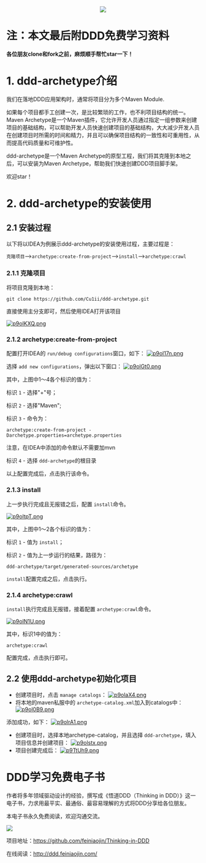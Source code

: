 <div align=center><img src="https://s1.ax1x.com/2023/05/22/p9o1OG6.png"/></div>

# 注：本文最后附DDD免费学习资料

**各位朋友clone和fork之前，麻烦顺手帮忙star一下！**

# 1. ddd-archetype介绍

我们在落地DDD应用架构时，通常将项目分为多个Maven Module.

如果每个项目都手工创建一次，是比较繁琐的工作，也不利项目结构的统一。Maven
Archetype是一个Maven插件，它允许开发人员通过指定一组参数来创建项目的基础结构，可以帮助开发人员快速创建项目的基础结构，大大减少开发人员在创建项目时所需的时间和精力，并且可以确保项目结构的一致性和可重用性，从而提高代码质量和可维护性。

ddd-archetype是一个Maven Archetype的原型工程，我们将其克隆到本地之后，可以安装为Maven Archetype，帮助我们快速创建DDD项目脚手架。

欢迎star！

# 2. ddd-archetype的安装使用

## 2.1 安装过程

以下将以IDEA为例展示ddd-archetype的安装使用过程，主要过程是：

`克隆项目`-->`archetype:create-from-project`-->`install`-->`archetype:crawl`

### 2.1.1 克隆项目

将项目克隆到本地：

```shell
git clone https://github.com/Cu1ii/ddd-archetype.git
```

直接使用主分支即可，然后使用IDEA打开该项目

[![p9olKXQ.png](https://s1.ax1x.com/2023/05/22/p9olKXQ.png)](https://imgse.com/i/p9olKXQ)

### 2.1.2 archetype:create-from-project

配置打开IDEA的 `run/debug configurations`窗口，如下：
[![p9ol17n.png](https://s1.ax1x.com/2023/05/22/p9ol17n.png)](https://imgse.com/i/p9ol17n)

选择 `add new configurations`，弹出以下窗口：
[![p9olGt0.png](https://s1.ax1x.com/2023/05/22/p9olGt0.png)](https://imgse.com/i/p9olGt0)

其中，上图中1～4各个标识的值为：

标识 `1` - 选择"+"号；

标识 `2` - 选择"Maven";

标识 `3` - 命令为：

```shell
archetype:create-from-project -Darchetype.properties=archetype.properties
```

注意，在IDEA中添加的命令默认不需要加mvn

标识 `4` - 选择 `ddd-archetype`的根目录

以上配置完成后，点击执行该命令。

### 2.1.3 install

上一步执行完成且无报错之后，配置 `install`命令。

[![p9oltpT.png](https://s1.ax1x.com/2023/05/22/p9oltpT.png)](https://imgse.com/i/p9oltpT)

其中，上图中1～2各个标识的值为：

标识 `1` - 值为 `install`；

标识 `2` - 值为上一步运行的结果，路径为：

```shell
ddd-archetype/target/generated-sources/archetype
```

`install`配置完成之后，点击执行。

### 2.1.4 archetype:crawl

`install`执行完成且无报错，接着配置 `archetype:crawl`命令。

[![p9olN1U.png](https://s1.ax1x.com/2023/05/22/p9olN1U.png)](https://imgse.com/i/p9olN1U)

其中，标识1中的值为：

```shell
archetype:crawl
```

配置完成，点击执行即可。

## 2.2 使用ddd-archetype初始化项目

- 创建项目时，点击 `manage catalogs`：
  [![p9olaX4.png](https://s1.ax1x.com/2023/05/22/p9olaX4.png)](https://imgse.com/i/p9olaX4)
- 将本地的maven私服中的 `archetype-catalog.xml`加入到catalogs中：
  [![p9ol0B9.png](https://s1.ax1x.com/2023/05/22/p9ol0B9.png)](https://imgse.com/i/p9ol0B9)

添加成功，如下：
[![p9olrA1.png](https://s1.ax1x.com/2023/05/22/p9olrA1.png)](https://imgse.com/i/p9olrA1)

- 创建项目时，选择本地archetype-catalog，并且选择 `ddd-archetype`，填入项目信息并创建项目：
  [![p9olstx.png](https://s1.ax1x.com/2023/05/22/p9olstx.png)](https://imgse.com/i/p9olstx)
- 项目创建完成后：
  [![p9TtUh9.png](https://s1.ax1x.com/2023/05/23/p9TtUh9.png)](https://imgse.com/i/p9TtUh9)

# DDD学习免费电子书

作者将多年领域驱动设计的经验，撰写成《悟道DDD（Thinking in DDD）》这一电子书，力求用最平实、最通俗、最容易理解的方式将DDD分享给各位朋友。

本电子书永久免费阅读，欢迎沟通交流。

![](https://s1.ax1x.com/2023/06/27/pCa5cm6.png)

项目地址：https://github.com/feiniaojin/Thinking-in-DDD

在线阅读：http://ddd.feiniaojin.com/
